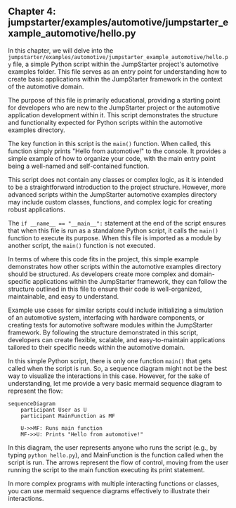 ## Chapter 4: jumpstarter/examples/automotive/jumpstarter_example_automotive/hello.py

 In this chapter, we will delve into the `jumpstarter/examples/automotive/jumpstarter_example_automotive/hello.py` file, a simple Python script within the JumpStarter project's automotive examples folder. This file serves as an entry point for understanding how to create basic applications within the JumpStarter framework in the context of the automotive domain.

   The purpose of this file is primarily educational, providing a starting point for developers who are new to the JumpStarter project or the automotive application development within it. This script demonstrates the structure and functionality expected for Python scripts within the automotive examples directory.

   The key function in this script is the `main()` function. When called, this function simply prints "Hello from automotive!" to the console. It provides a simple example of how to organize your code, with the main entry point being a well-named and self-contained function.

   This script does not contain any classes or complex logic, as it is intended to be a straightforward introduction to the project structure. However, more advanced scripts within the JumpStarter automotive examples directory may include custom classes, functions, and complex logic for creating robust applications.

   The `if __name__ == "__main__":` statement at the end of the script ensures that when this file is run as a standalone Python script, it calls the `main()` function to execute its purpose. When this file is imported as a module by another script, the `main()` function is not executed.

   In terms of where this code fits in the project, this simple example demonstrates how other scripts within the automotive examples directory should be structured. As developers create more complex and domain-specific applications within the JumpStarter framework, they can follow the structure outlined in this file to ensure their code is well-organized, maintainable, and easy to understand.

   Example use cases for similar scripts could include initializing a simulation of an automotive system, interfacing with hardware components, or creating tests for automotive software modules within the JumpStarter framework. By following the structure demonstrated in this script, developers can create flexible, scalable, and easy-to-maintain applications tailored to their specific needs within the automotive domain.

 In this simple Python script, there is only one function `main()` that gets called when the script is run. So, a sequence diagram might not be the best way to visualize the interactions in this case. However, for the sake of understanding, let me provide a very basic mermaid sequence diagram to represent the flow:

```mermaid
sequenceDiagram
    participant User as U
    participant MainFunction as MF

    U->>MF: Runs main function
    MF->>U: Prints "Hello from automotive!"
```

In this diagram, the user represents anyone who runs the script (e.g., by typing `python hello.py`), and MainFunction is the function called when the script is run. The arrows represent the flow of control, moving from the user running the script to the main function executing its print statement.

In more complex programs with multiple interacting functions or classes, you can use mermaid sequence diagrams effectively to illustrate their interactions.